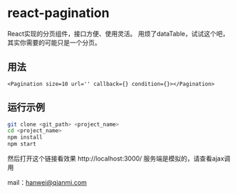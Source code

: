# react-pagination

React实现的分页组件，接口方便、使用灵活。
用烦了dataTable，试试这个吧，其实你需要的可能只是一个分页。

## 用法

```
<Pagination size=10 url='' callback={} condition={}></Pagination>
```

## 运行示例

```sh
git clone <git_path> <project_name>
cd <project_name>
npm install
npm start
```

然后打开这个链接看效果 http://localhost:3000/
服务端是模拟的，请查看ajax调用

mail：hanwei@qianmi.com